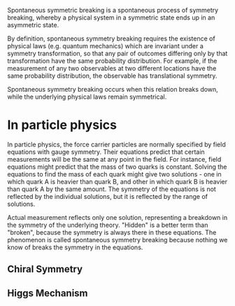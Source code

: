 Spontaneous symmetric breaking is a spontaneous process of symmetry breaking, whereby a physical system in a symmetric state ends up in an asymmetric state.

By definition, spontaneous symmetry breaking requires the existence of physical laws (e.g. quantum mechanics) which are invariant under a symmetry transformation, so that any pair of outcomes differing only by that transformation have the same probability distribution. For example, if the measurement of any two observables at two different locations have the same probability distribution, the observable has translational symmetry.

Spontaneous symmetry breaking occurs when this relation breaks down, while the underlying physical laws remain symmetrical.

# In particle physics
In particle physics, the force carrier particles are normally specified by field equations with gauge symmetry. Their equations predict that certain measurements will be the same at any point in the field. For instance, field equations might predict that the mass of two quarks is constant. Solving the equations to find the mass of each quark might give two solutions - one in which quark A is heavier than quark B, and other in which quark B is heavier than quark A by the same amount. The symmetry of the equations is not reflected by the individual solutions, but it is reflected by the range of solutions.

Actual measurement reflects only one solution, representing a breakdown in the symmetry of the underlying theory. "Hidden" is a better term than "broken", because the symmetry is always there in these equations. The phenomenon is called spontaneous symmetry breaking because nothing we know of breaks the symmetry in the equations.

## Chiral Symmetry

## Higgs Mechanism